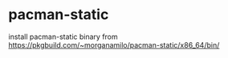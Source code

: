 # pacman-static

install pacman-static binary from
https://pkgbuild.com/~morganamilo/pacman-static/x86_64/bin/
